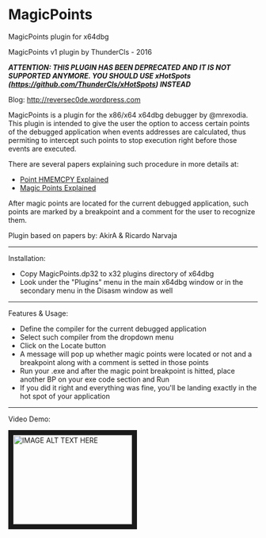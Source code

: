 # MagicPoints
MagicPoints plugin for x64dbg

MagicPoints v1 plugin by ThunderCls - 2016

***ATTENTION: THIS PLUGIN HAS BEEN DEPRECATED AND IT IS NOT SUPPORTED ANYMORE. 
YOU SHOULD USE xHotSpots (https://github.com/ThunderCls/xHotSpots) INSTEAD***

Blog: http://reversec0de.wordpress.com


MagicPoints is a plugin for the x86/x64 x64dbg debugger by @mrexodia. This plugin is intended to give the user the option to access certain points of the debugged application when events addresses are calculated, thus permiting to intercept such points to stop execution right before those events are executed.

There are several papers explaining such procedure in more details at:
- [Point HMEMCPY Explained](http://ricardonarvaja.info/WEB/CURSO%20NUEVO/TEORIAS%20NUMERADAS/000-100/030-PUNTO%20HMEMCPY%20EN%20OLLYDBG%20EN%20XP.zip)
- [Magic Points Explained](http://ricardonarvaja.info/WEB/CURSO%20NUEVO/TEORIAS%20NUMERADAS/301-400/343-Puntos%20Magicos%20por%20AkirA.rar)

After magic points are located for the current debugged application, such points are marked by a breakpoint and a comment for the user to recognize them.

Plugin based on papers by: AkirA & Ricardo Narvaja

---

Installation:
 - Copy MagicPoints.dp32 to x32 plugins directory of x64dbg
 - Look under the "Plugins" menu in the main x64dbg window or in the secondary menu in the Disasm window as well

---

Features & Usage:
 - Define the compiler for the current debugged application
 - Select such compiler from the dropdown menu
 - Click on the Locate button
 - A message will pop up whether magic points were located or not and a breakpoint along with a comment is setted in those points
 - Run your .exe and after the magic point breakpoint is hitted, place another BP on your exe code section and Run
 - If you did it right and everything was fine, you'll be landing exactly in the hot spot of your application
 
 ---
 
 Video Demo:
 
 <a href="http://www.youtube.com/watch?feature=player_embedded&v=4uoIWgkFXT8
" target="_blank"><img src="http://img.youtube.com/vi/4uoIWgkFXT8/0.jpg" 
alt="IMAGE ALT TEXT HERE" width="240" height="180" border="10" /></a>
